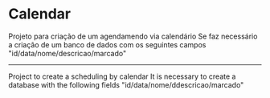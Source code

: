 # Calendar
Projeto para criação de um agendamendo via calendário
Se faz necessário a criação de um banco de dados com os seguintes campos "id/data/nome/descricao/marcado"

----------------------
Project to create a scheduling by calendar
It is necessary to create a database with the following fields "id/data/nome/ddescricao/marcado"
